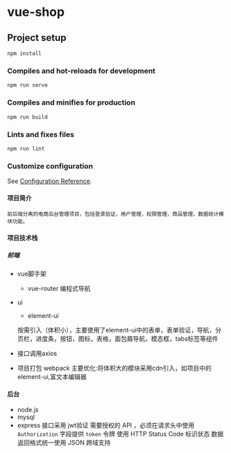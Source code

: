 # vue-shop

## Project setup
```
npm install
```

### Compiles and hot-reloads for development
```
npm run serve
```

### Compiles and minifies for production
```
npm run build
```

### Lints and fixes files
```
npm run lint
```

### Customize configuration
See [Configuration Reference](https://cli.vuejs.org/config/).
#### 项目简介

    前后端分离的电商后台管理项目，包括登录验证，用户管理，权限管理，商品管理，数据统计模块功能。
 
#### 项目技术栈
##### 前端
- vue脚手架
    - vue-router 编程式导航
- ui 
    - element-ui 
    
    按需引入（体积小），主要使用了element-ui中的表单，表单验证，导航，分页栏，进度条，按钮，图标，表格，面包屑导航，模态框，tabs标签等组件
- 接口调用axios
- 项目打包 webpack
    主要优化:将体积大的模块采用cdn引入，如项目中的element-ui,富文本编辑器

#### 后台
- node.js
- mysql 
- express
接口采用 jwt验证
需要授权的 API ，必须在请求头中使用 `Authorization` 字段提供 `token` 令牌
使用 HTTP Status Code 标识状态
数据返回格式统一使用 JSON
跨域支持
